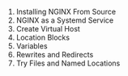 1. Installing NGINX From Source
2. NGINX as a Systemd Service
3. Create Virtual Host
4. Location Blocks
5. Variables
6. Rewrites and Redirects
7. Try Files and Named Locations
